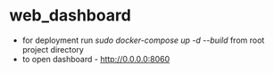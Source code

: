 # web_dashboard

* for deployment run *sudo docker-compose up -d --build* from root project directory
* to open dashboard  - http://0.0.0.0:8060
